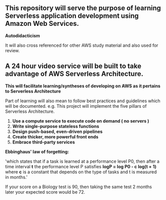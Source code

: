 ## This repository will serve the purpose of learning Serverless application development using Amazon Web Services.
**Autodidacticism**

It will also cross referenced for other AWS study material and also used for review.



## A 24 hour video service will be built to take advantage of AWS Serverless Architecture.

**This will facilitate learning/syntheses of developing on AWS as it pertains to Serverless Architecture**

Part of learning will also mean to follow best practices and guidelines which will be documented.
e.g. This project will implement the five pillars of Serverless Architecture.


   1. **Use a compute service to execute code on demand ( no servers )**
   2. **Write single-purpose stateless functions**
   3. **Design push-based, even-driven pipelines**
   4. **Create thicker, more powerful front ends**
   5. **Embrace third-party services**




**Ebbinghaus' law of forgetting:**

'which states that if a task is learned at a performance level P0, then after a time interval **t** the performance level P satisfies
                                                      **logP = log P0 - c log(t + 1)**
where **c** is a constant that depends on the type of tasks and t is measured in months.'

If your score on a Biology test is 90, then taking the same test 2 months later your expected score would be 72.